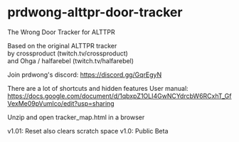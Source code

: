 # prdwong-alttpr-door-tracker
The Wrong Door Tracker for ALTTPR

Based on the original ALTTPR tracker  
by crossproduct (twitch.tv/crossproduct)  
and Ohga / halfarebel (twitch.tv/halfarebel)  

Join prdwong's discord: https://discord.gg/GqrEgyN

There are a lot of shortcuts and hidden features
User manual: https://docs.google.com/document/d/1qbxpZ1OLI4GwNCYdrcbW6RCxhT_GfVexMe09pVumlco/edit?usp=sharing

Unzip and open tracker_map.html in a browser

v1.01: Reset also clears scratch space
v1.0: Public Beta
